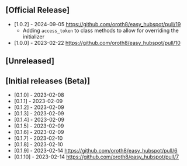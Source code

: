 ## [Official Release]
- [1.0.2] - 2024-09-05 https://github.com/oroth8/easy_hubspot/pull/19
  - Adding `access_token` to class methods to allow for overriding the initializer 
- [1.0.0] - 2023-02-22 https://github.com/oroth8/easy_hubspot/pull/10

## [Unreleased]

## [Initial releases (Beta)]
- [0.1.0] - 2023-02-08
- [0.1.1] - 2023-02-09
- [0.1.2] - 2023-02-09
- [0.1.3] - 2023-02-09
- [0.1.4] - 2023-02-09
- [0.1.5] - 2023-02-09
- [0.1.6] - 2023-02-09
- [0.1.7] - 2023-02-10
- [0.1.8] - 2023-02-10
- [0.1.9] - 2023-02-14 https://github.com/oroth8/easy_hubspot/pull/6
- [0.1.10] - 2023-02-14 https://github.com/oroth8/easy_hubspot/pull/7
